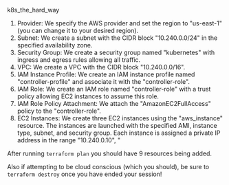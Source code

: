 k8s_the_hard_way

1. Provider: We specify the AWS provider and set the region to "us-east-1" (you can change it to your desired region).
2. Subnet: We create a subnet with the CIDR block "10.240.0.0/24" in the specified availability zone.
3. Security Group: We create a security group named "kubernetes" with ingress and egress rules allowing all traffic.
4. VPC: We create a VPC with the CIDR block "10.240.0.0/16".
5. IAM Instance Profile: We create an IAM instance profile named "controller-profile" and associate it with the "controller-role".
6. IAM Role: We create an IAM role named "controller-role" with a trust policy allowing EC2 instances to assume this role.
7. IAM Role Policy Attachment: We attach the "AmazonEC2FullAccess" policy to the "controller-role".
8. EC2 Instances: We create three EC2 instances using the "aws_instance" resource. The instances are launched with the specified AMI, instance type, subnet, and security group. Each instance is assigned a private IP address in the range "10.240.0.10", "

After running `terraform plan` you should have 9 resources being added.

Also if attempting to be cloud conscious (which you should), be sure to `terraform destroy` once you have ended your session!


